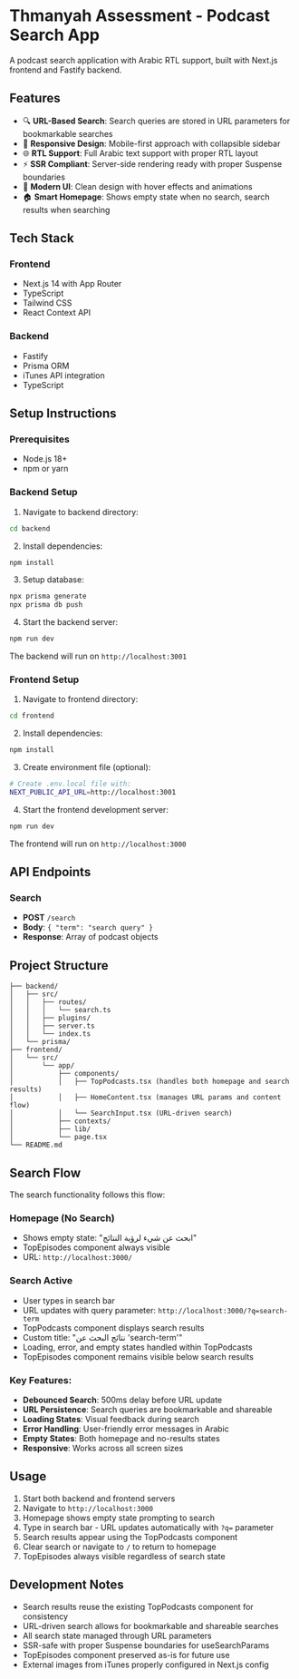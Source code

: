 # Thmanyah Assessment - Podcast Search App

A podcast search application with Arabic RTL support, built with Next.js frontend and Fastify backend.

## Features

- 🔍 **URL-Based Search**: Search queries are stored in URL parameters for bookmarkable searches
- 📱 **Responsive Design**: Mobile-first approach with collapsible sidebar
- 🌐 **RTL Support**: Full Arabic text support with proper RTL layout
- ⚡ **SSR Compliant**: Server-side rendering ready with proper Suspense boundaries
- 🎨 **Modern UI**: Clean design with hover effects and animations
- 🏠 **Smart Homepage**: Shows empty state when no search, search results when searching

## Tech Stack

### Frontend
- Next.js 14 with App Router
- TypeScript
- Tailwind CSS
- React Context API

### Backend  
- Fastify
- Prisma ORM
- iTunes API integration
- TypeScript

## Setup Instructions

### Prerequisites
- Node.js 18+
- npm or yarn

### Backend Setup

1. Navigate to backend directory:
```bash
cd backend
```

2. Install dependencies:
```bash
npm install
```

3. Setup database:
```bash
npx prisma generate
npx prisma db push
```

4. Start the backend server:
```bash
npm run dev
```

The backend will run on `http://localhost:3001`

### Frontend Setup

1. Navigate to frontend directory:
```bash
cd frontend
```

2. Install dependencies:
```bash
npm install
```

3. Create environment file (optional):
```bash
# Create .env.local file with:
NEXT_PUBLIC_API_URL=http://localhost:3001
```

4. Start the frontend development server:
```bash
npm run dev
```

The frontend will run on `http://localhost:3000`

## API Endpoints

### Search
- **POST** `/search`
- **Body**: `{ "term": "search query" }`
- **Response**: Array of podcast objects

## Project Structure

```
├── backend/
│   ├── src/
│   │   ├── routes/
│   │   │   └── search.ts
│   │   ├── plugins/
│   │   ├── server.ts
│   │   └── index.ts
│   └── prisma/
├── frontend/
│   └── src/
│       └── app/
│           ├── components/
│           │   ├── TopPodcasts.tsx (handles both homepage and search results)
│           │   ├── HomeContent.tsx (manages URL params and content flow)
│           │   └── SearchInput.tsx (URL-driven search)
│           ├── contexts/
│           ├── lib/
│           └── page.tsx
└── README.md
```

## Search Flow

The search functionality follows this flow:

### Homepage (No Search)
- Shows empty state: "ابحث عن شيء لرؤية النتائج"
- TopEpisodes component always visible
- URL: `http://localhost:3000/`

### Search Active
- User types in search bar
- URL updates with query parameter: `http://localhost:3000/?q=search-term`
- TopPodcasts component displays search results
- Custom title: "نتائج البحث عن 'search-term'"
- Loading, error, and empty states handled within TopPodcasts
- TopEpisodes component remains visible below search results

### Key Features:
- **Debounced Search**: 500ms delay before URL update
- **URL Persistence**: Search queries are bookmarkable and shareable
- **Loading States**: Visual feedback during search
- **Error Handling**: User-friendly error messages in Arabic
- **Empty States**: Both homepage and no-results states
- **Responsive**: Works across all screen sizes

## Usage

1. Start both backend and frontend servers
2. Navigate to `http://localhost:3000`
3. Homepage shows empty state prompting to search
4. Type in search bar - URL updates automatically with `?q=` parameter
5. Search results appear using the TopPodcasts component
6. Clear search or navigate to `/` to return to homepage
7. TopEpisodes always visible regardless of search state

## Development Notes

- Search results reuse the existing TopPodcasts component for consistency
- URL-driven search allows for bookmarkable and shareable searches
- All search state managed through URL parameters
- SSR-safe with proper Suspense boundaries for useSearchParams
- TopEpisodes component preserved as-is for future use
- External images from iTunes properly configured in Next.js config 
